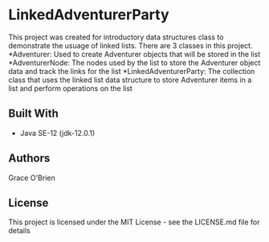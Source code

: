 # LinkedAdventurerParty
This project was created for introductory data structures class to demonstrate the usuage of linked lists. There are 3 classes in this project.
*Adventurer: Used to create Adventurer objects that will be stored in the list
*AdventurerNode: The nodes used by the list to store the Adventurer object data and track the links for the list
*LinkedAdventurerParty: The collection class that uses the linked list data structure to store Adventurer items in a list and perform operations on the list

## Built With
* Java SE-12 (jdk-12.0.1)

## Authors
Grace O'Brien

## License
This project is licensed under the MIT License - see the LICENSE.md file for details
